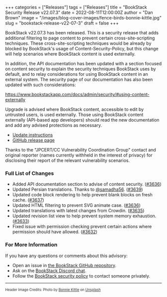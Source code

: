 +++
categories = ["Releases"]
tags = ["Releases"]
title = "BookStack Security Release v22.07.3"
date = 2022-08-11T12:00:00Z
author = "Dan Brown"
image = "/images/blog-cover-images/fence-birds-bonnie-kittle.jpg"
slug = "bookstack-release-v22-07-3"
draft = false
+++

BookStack v22.07.3 has been released.
This is a security release that adds additional filtering to page content to prevent
certain cross-site-scripting techniques. These cross-site-scripting techniques would be
already by blocked by BookStack's usage of Content-Security-Policy, but this change will help
scenarios where BookStack content is used externally.

In addition, the API documentation has been updated with a section focused on content security
to explain the security techniques BookStack uses by default, and to relay considerations for using
BookStack content in an external system. The security page of our documentation has also been 
updated with such considerations: 

https://www.bookstackapp.com/docs/admin/security/#using-content-externally

Upgrade is advised where BookStack content, accessible to edit by untrusted users, is used externally.
Those using BookStack content externally (API-based app developers) should read the new documentation
 and add any advised protections as necessary.

* [Update instructions](https://www.bookstackapp.com/docs/admin/updates)
* [GitHub release page](https://github.com/BookStackApp/BookStack/releases/tag/v22.07.3)

Thanks to the "JPCERT/CC Vulnerability Coordination Group" contact and original reporter
(names currently withheld in the interest of privacy) for disclosing their report of the relevant vulnerability scenarios.

### Full List of Changes

* Added API documentation section to advise of content security. ([#3636](https://github.com/BookStackApp/BookStack/issues/3636))
* Updated Persian translations. Thanks to [@samadha56](https://github.com/BookStackApp/BookStack/pull/3639). ([#3639](https://github.com/BookStackApp/BookStack/pull/3639))
* Updated code block rendering to help prevent blank blocks on fresh cache. ([#3637](https://github.com/BookStackApp/BookStack/issues/3637))
* Updated HTML filtering to prevent SVG animate case. ([#3636](https://github.com/BookStackApp/BookStack/issues/3636))
* Updated translations with latest changes from Crowdin. ([#3635](https://github.com/BookStackApp/BookStack/pull/3635))
* Updated revision list view to help prevent system memory exhaustion. ([#3633](https://github.com/BookStackApp/BookStack/issues/3633))
* Fixed issue with permission checking prevent certain actions where permission should have allowed. ([#3632](https://github.com/BookStackApp/BookStack/pull/3632))

### For More Information

If you have any questions or comments about this advisory:
* Open an issue in [the BookStack GitHub repository](BookStackApp/BookStack/issues).
* Ask on the [BookStack Discord chat](https://discord.gg/ztkBqR2).
* Follow the [BookStack security policy](https://github.com/BookStackApp/BookStack/blob/development/.github/SECURITY.md) to contact someone privately.

----

<span style="font-size: 0.8em;opacity:0.9;">Header Image Credits: <span>Photo by <a href="https://unsplash.com/@bonniekdesign?utm_source=unsplash&utm_medium=referral&utm_content=creditCopyText">Bonnie Kittle</a> on <a href="https://unsplash.com/s/photos/fence?utm_source=unsplash&utm_medium=referral&utm_content=creditCopyText">Unsplash</a>
  </span></span>